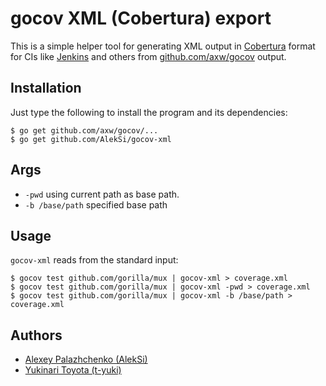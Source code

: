 gocov XML (Cobertura) export
============================

This is a simple helper tool for generating XML output in [Cobertura](http://cobertura.sourceforge.net/) format
for CIs like [Jenkins](https://wiki.jenkins-ci.org/display/JENKINS/Cobertura+Plugin) and others
from [github.com/axw/gocov](https://github.com/axw/gocov) output.

Installation
------------

Just type the following to install the program and its dependencies:

    $ go get github.com/axw/gocov/...
    $ go get github.com/AlekSi/gocov-xml


Args
-----

- `-pwd` using current path as base path.
- `-b /base/path` specified base path


Usage
-----

`gocov-xml` reads from the standard input:

    $ gocov test github.com/gorilla/mux | gocov-xml > coverage.xml
    $ gocov test github.com/gorilla/mux | gocov-xml -pwd > coverage.xml
    $ gocov test github.com/gorilla/mux | gocov-xml -b /base/path > coverage.xml


Authors
-------

* [Alexey Palazhchenko (AlekSi)](https://github.com/AlekSi)
* [Yukinari Toyota (t-yuki)](https://github.com/t-yuki)
